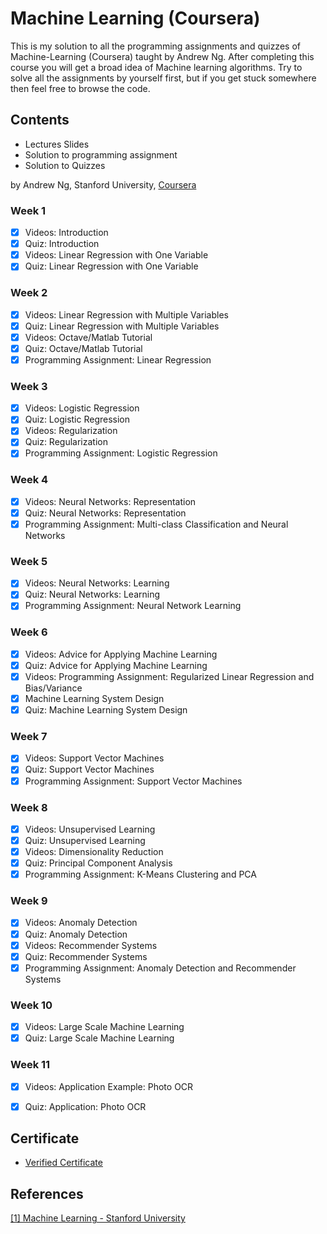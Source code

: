 # Machine Learning (Coursera)
This is my solution to all the programming assignments and quizzes of Machine-Learning (Coursera) taught by Andrew Ng. After completing this course you will get a broad idea of Machine learning algorithms. Try to solve all the assignments by yourself first, but if you get stuck somewhere then feel free to browse the code.

## Contents
* Lectures Slides
* Solution to programming assignment
* Solution to Quizzes


by Andrew Ng, Stanford University, [Coursera](https://www.coursera.org/learn/machine-learning/home/welcome)

### Week 1
- [X] Videos: Introduction
- [X] Quiz: Introduction
- [X] Videos: Linear Regression with One Variable
- [X] Quiz: Linear Regression with One Variable

### Week 2
- [X] Videos: Linear Regression with Multiple Variables
- [X] Quiz: Linear Regression with Multiple Variables
- [X] Videos: Octave/Matlab Tutorial
- [X] Quiz: Octave/Matlab Tutorial
- [X] Programming Assignment: Linear Regression

### Week 3
- [X] Videos: Logistic Regression
- [X] Quiz: Logistic Regression
- [X] Videos: Regularization
- [X] Quiz: Regularization
- [X] Programming Assignment: Logistic Regression

### Week 4
- [X] Videos: Neural Networks: Representation
- [X] Quiz: Neural Networks: Representation
- [X] Programming Assignment: Multi-class Classification and Neural Networks

### Week 5
- [X] Videos: Neural Networks: Learning
- [X] Quiz: Neural Networks: Learning
- [X] Programming Assignment: Neural Network Learning

### Week 6
- [X] Videos: Advice for Applying Machine Learning
- [X] Quiz: Advice for Applying Machine Learning
- [X] Videos: Programming Assignment: Regularized Linear Regression and Bias/Variance
- [X] Machine Learning System Design
- [X] Quiz: Machine Learning System Design

### Week 7
- [X] Videos: Support Vector Machines
- [X] Quiz: Support Vector Machines
- [X] Programming Assignment: Support Vector Machines

### Week 8
- [X] Videos: Unsupervised Learning
- [X] Quiz: Unsupervised Learning
- [X] Videos: Dimensionality Reduction
- [X] Quiz: Principal Component Analysis
- [X] Programming Assignment: K-Means Clustering and PCA

### Week 9
- [X] Videos: Anomaly Detection
- [X] Quiz: Anomaly Detection
- [X] Videos: Recommender Systems
- [X] Quiz: Recommender Systems
- [X] Programming Assignment: Anomaly Detection and Recommender Systems

### Week 10
- [X] Videos: Large Scale Machine Learning
- [X] Quiz: Large Scale Machine Learning

### Week 11
- [X] Videos: Application Example: Photo OCR
- [X] Quiz: Application: Photo OCR


## Certificate
* [Verified Certificate]()

## References
[[1] Machine Learning - Stanford University](https://www.coursera.org/learn/machine-learning)